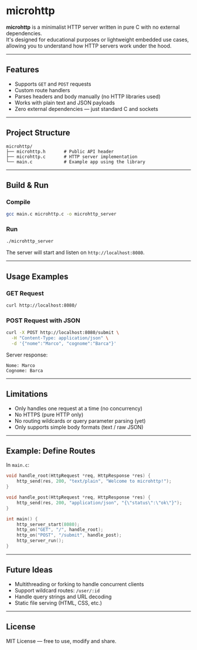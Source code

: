 # microhttp

**microhttp** is a minimalist HTTP server written in pure C with no external dependencies.  
It's designed for educational purposes or lightweight embedded use cases, allowing you to understand how HTTP servers work under the hood.

---

## Features

- Supports `GET` and `POST` requests
- Custom route handlers
- Parses headers and body manually (no HTTP libraries used)
- Works with plain text and JSON payloads
- Zero external dependencies — just standard C and sockets

---

## Project Structure

```
microhttp/
├── microhttp.h       # Public API header
├── microhttp.c       # HTTP server implementation
└── main.c            # Example app using the library
```

---

## Build & Run

### Compile
```bash
gcc main.c microhttp.c -o microhttp_server
```

### Run
```bash
./microhttp_server
```

The server will start and listen on `http://localhost:8080`.

---

## Usage Examples

### GET Request

```bash
curl http://localhost:8080/
```

### POST Request with JSON

```bash
curl -X POST http://localhost:8080/submit \
  -H "Content-Type: application/json" \
  -d '{"nome":"Marco", "cognome":"Barca"}'
```

Server response:

```
Nome: Marco
Cognome: Barca
```

---

## Limitations

- Only handles one request at a time (no concurrency)
- No HTTPS (pure HTTP only)
- No routing wildcards or query parameter parsing (yet)
- Only supports simple body formats (text / raw JSON)

---

## Example: Define Routes

In `main.c`:

```c
void handle_root(HttpRequest *req, HttpResponse *res) {
    http_send(res, 200, "text/plain", "Welcome to microhttp!");
}

void handle_post(HttpRequest *req, HttpResponse *res) {
    http_send(res, 200, "application/json", "{\"status\":\"ok\"}");
}

int main() {
    http_server_start(8080);
    http_on("GET", "/", handle_root);
    http_on("POST", "/submit", handle_post);
    http_server_run();
}
```

---

## Future Ideas

- Multithreading or forking to handle concurrent clients
- Support wildcard routes: `/user/:id`
- Handle query strings and URL decoding
- Static file serving (HTML, CSS, etc.)

---

## License

MIT License — free to use, modify and share.
